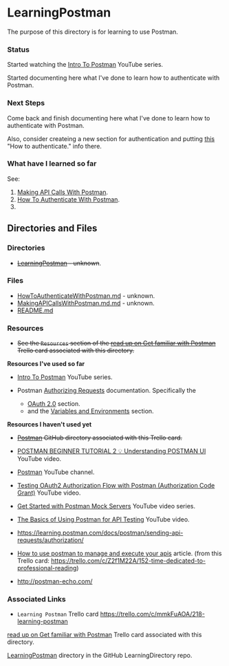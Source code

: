 # LearningPostman

The purpose of this directory is for learning to use Postman.

### Status
Started watching the [Intro To Postman](https://www.youtube.com/playlist?list=PLM-7VG-sgbtAgGq_pef5y_ruIUBPpUgNJ) YouTube series.

Started documenting here what I've done to learn how to authenticate with Postman.

### Next Steps
Come back and finish documenting here what I've done to learn how to authenticate with Postman.

Also, consider createing a new section for authentication and putting [this](https://github.com/JamieBort/LearningDirectory/tree/master/Postman/LearningPostman#what-have-i-learned-so-far) "How to authenticate." info there.

### What have I learned so far
See:
1. [Making API Calls With Postman](https://github.com/JamieBort/LearningDirectory/blob/master/Postman/LearningPostman/MakingAPICallsWithPostman.md).
2. [How To Authenticate With Postman](https://github.com/JamieBort/LearningDirectory/blob/master/Postman/LearningPostman/HowToAuthenticateWithPostman.md).
3. 

## Directories and Files

### Directories
* ~~[LearningPostman](https://github.com/JamieBort/LearningDirectory/tree/master/Postman/LearningPostman) - unknown~~.

### Files
* [HowToAuthenticateWithPostman.md](https://github.com/JamieBort/LearningDirectory/blob/master/Postman/LearningPostman/HowToAuthenticateWithPostman.md) - unknown.
* [MakingAPICallsWithPostman.md.md](https://github.com/JamieBort/LearningDirectory/blob/master/Postman/LearningPostman/MakingAPICallsWithPostman.md) - unknown.
* [README.md](https://github.com/JamieBort/LearningDirectory/tree/master/Postman/LearningPostman)

### Resources

* ~~See the `Resources` section of the
[read up on Get familiar with Postman](https://trello.com/c/mmkFuAOA/218-read-up-on-get-familiar-with-postman) Trello card associated with this directory.~~

**Resources I've used so far**

* [Intro To Postman](https://www.youtube.com/playlist?list=PLM-7VG-sgbtAgGq_pef5y_ruIUBPpUgNJ) YouTube series.

* Postman [Authorizing Requests](https://learning.postman.com/docs/sending-requests/authorization/) documentation. Specifically the
    * [OAuth 2.0](https://learning.postman.com/docs/sending-requests/authorization/#oauth-20) section.
    * and the [Variables and Environments](https://learning.postman.com/docs/postman/variables-and-environments/variables/) section.

**Resources I haven't used yet**

* ~~[Postman](https://github.com/JamieBort/LearningDirectory/tree/master/Postman) GitHub directory associated with this Trello card.~~

* [POSTMAN BEGINNER TUTORIAL 2 💡 Understanding POSTMAN UI](https://www.youtube.com/watch?v=hHV0OZa4zrQ) YouTube video.

* [Postman](https://www.youtube.com/channel/UCocudCGVb3MmhWQ1aoIgUQw) YouTube channel.

* [Testing OAuth2 Authorization Flow with Postman (Authorization Code Grant)](https://www.youtube.com/watch?v=NRU_KdUSjD4) YouTube video.

* [Get Started with Postman Mock Servers](https://www.youtube.com/watch?v=pAD11I3k9q0) YouTube video series.

* [The Basics of Using Postman for API Testing](https://www.youtube.com/watch?v=t5n07Ybz7yI) YouTube video.

* https://learning.postman.com/docs/postman/sending-api-requests/authorization/

* [How to use postman to manage and execute your apis](https://www.blazemeter.com/blog/how-use-postman-manage-and-execute-your-apis/) article. (from this Trello card: https://trello.com/c/Z2f1M22A/152-time-dedicated-to-professional-reading)

* http://postman-echo.com/

### Associated Links

* `Learning Postman` Trello card
https://trello.com/c/mmkFuAOA/218-learning-postman

[read up on Get familiar with Postman](https://trello.com/c/mmkFuAOA/218-read-up-on-get-familiar-with-postman) Trello card associated with this directory.

[LearningPostman](https://github.com/JamieBort/LearningDirectory/tree/master/Postman/LearningPostman) directory in the GitHub LearningDirectory repo.